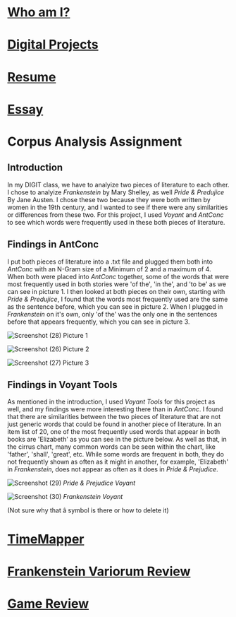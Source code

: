 # [Who am I?](https://nxh5137.github.io/huster/)
# [Digital Projects](https://nxh5137.github.io/huster/DigitalProjects)
# [Resume](https://nxh5137.github.io/huster/Resume)
# [Essay](https://nxh5137.github.io/huster/Essay)
# Corpus Analysis Assignment

## Introduction
In my DIGIT class, we have to analyize two pieces of literature to each other.
I chose to analyize _Frankenstein_ by Mary Shelley, as well _Pride & Predujice_ By Jane Austen.
I chose these two because they were both written by women in the 19th century, and I wanted to see if there were any similarities or differences from these two.
For this project, I used _Voyant_ and _AntConc_ to see which words were frequently used in these both pieces of literature.

## Findings in AntConc
I put both pieces of literature into a .txt file and plugged them both into _AntConc_ with an N-Gram size of a Minimum of 2 and a maximum of 4.
When both were placed into _AntConc_ together, some of the words that were most frequently used in both stories were 'of the', 'in the', and 'to be' as we can see in picture 1.
I then looked at both pieces on their own, starting with _Pride & Predujice_, I found that the words most frequently used are the same as the sentence before, which you can see in picture 2.
When I plugged in _Frankenstein_ on it's own, only 'of the' was the only one in the sentences before that appears frequently, which you can see in picture 3. 


![Screenshot (28)](https://user-images.githubusercontent.com/34407859/96298436-4a927780-0fa7-11eb-9d08-893aa13d92aa.png) Picture 1

![Screenshot (26)](https://user-images.githubusercontent.com/34407859/96298487-6007a180-0fa7-11eb-9026-230cc53bd9cc.png) Picture 2

![Screenshot (27)](https://user-images.githubusercontent.com/34407859/96298611-99d8a800-0fa7-11eb-929e-c3d8fff64c9b.png) Picture 3

## Findings in Voyant Tools
As mentioned in the introduction, I used _Voyant Tools_ for this project as well, and my findings were more interesting there than in _AntConc_.
I found that there are similarities between the two pieces of literature that are not just generic words that could be found in another piece of literature.
In an item list of 20, one of the most frequently used words that appear in both books are 'Elizabeth' as you can see in the picture below.
As well as that, in the cirrus chart, many common words can be seen within the chart, like 'father', 'shall', 'great', etc.
While some words are frequent in both, they do not frequently shown as often as it might in another, for example, 'Elizabeth' in _Frankenstein_, does not appear as often as it does in _Pride & Prejudice_.

![Screenshot (29)](https://user-images.githubusercontent.com/34407859/96312997-a36f0980-0fc1-11eb-951b-28c15a339e8e.png) _Pride & Prejudice Voyant_

![Screenshot (30)](https://user-images.githubusercontent.com/34407859/96313109-02348300-0fc2-11eb-9878-c1020b5f6595.png) _Frankenstein Voyant_

(Not sure why that â symbol is there or how to delete it)
# [TimeMapper](https://nxh5137.github.io/huster/TimeMapper)
# [Frankenstein Variorum Review](https://nxh5137.github.io/huster/Variorum_Reflection)
# [Game Review](https://nxh5137.github.io/huster/Game%20Review)

